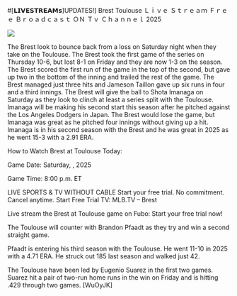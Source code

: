 #[𝗟𝗜𝗩𝗘𝗦𝗧𝗥𝗘𝗔𝗠𝘀]UPDATES!] Brest Toulouse Ｌｉｖｅ Ｓｔｒｅａｍ Ｆｒｅｅ Ｂｒｏａｄｃａｓｔ ＯＮ Ｔｖ Ｃｈａｎｎｅｌ  2025  
  
  
[![](https://i.imgur.com/qSNzIqt.png)](https://movie.rssnews.media/sNAKRJRp.php)  
  
The Brest look to bounce back from a loss on Saturday night when they take on the Toulouse. The Brest took the first game of the series on Thursday 10-6, but lost 8-1 on Friday and they are now 1-3 on the season. The Brest scored the first run of the game in the top of the second, but gave up two in the bottom of the inning and trailed the rest of the game. The Brest managed just three hits and Jameson Taillon gave up six runs in four and a third innings. The Brest will give the ball to Shota Imanaga on Saturday as they look to clinch at least a series split with the Toulouse. Imanaga will be making his second start this season after he pitched against the Los Angeles Dodgers in Japan. The Brest would lose the game, but Imanaga was great as he pitched four innings without giving up a hit. Imanaga is in his second season with the Brest and he was great in 2025 as he went 15-3 with a 2.91 ERA.

How to Watch Brest at Toulouse Today:

Game Date: Saturday, , 2025

Game Time: 8:00 p.m. ET

LIVE SPORTS & TV WITHOUT CABLE
Start your free trial. No commitment. Cancel anytime.
Start Free Trial
TV: MLB.TV – Brest

Live stream the Brest at Toulouse game on Fubo: Start your free trial now!

The Toulouse will counter with Brandon Pfaadt as they try and win a second straight game.

Pfaadt is entering his third season with the Toulouse. He went 11-10 in 2025 with a 4.71 ERA. He struck out 185 last season and walked just 42.

The Toulouse have been led by Eugenio Suarez in the first two games. Suarez hit a pair of two-run home runs in the win on Friday and is hitting .429 through two games. [WuOyJK]